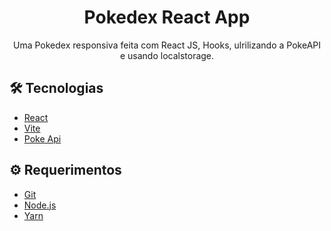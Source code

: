 # <div align="center"> Pokedex React App</div>
<p align="center">Uma Pokedex responsiva feita com React JS, Hooks, ulrilizando a PokeAPI e usando localstorage.</p>

## 🛠️ Tecnologias

<ul>
  <li><a href="https://reactjs.org/">React</a></li>
  <li><a href="https://vitejs.dev/">Vite</a></li>  
  <li><a href="https://pokeapi.co/">Poke Api</a></li>
</ul>

## ⚙️ Requerimentos

<ul>
  <li><a href="https://git-scm.com/">Git</a></li>
  <li><a href="https://nodejs.org/en/">Node.js</a></li>
  <li><a href="https://yarnpkg.com/">Yarn</a></li>
</ul>
